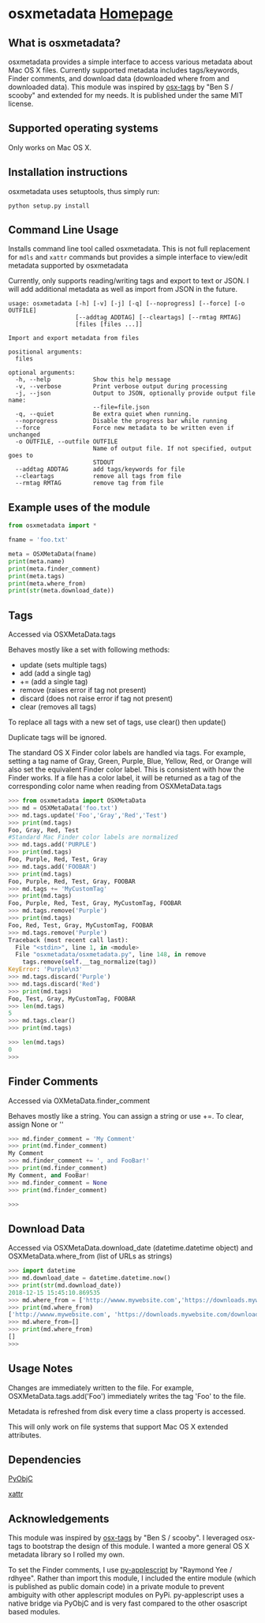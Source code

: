 osxmetadata [Homepage](https://github.com/RhetTbull/osxmetadata)
========

What is osxmetadata?
-----------------

osxmetadata provides a simple interface to access various metadata about Mac OS X files.  Currently supported metadata includes tags/keywords, Finder comments, and download data (downloaded where from and downloaded data).  This module was inspired by [osx-tags](https://github.com/scooby/osx-tags) by "Ben S / scooby" and extended for my needs.  It is published under the same MIT license.

Supported operating systems
---------------------------

Only works on Mac OS X.

Installation instructions
-------------------------

osxmetadata uses setuptools, thus simply run:

	python setup.py install

Command Line Usage
------------------

Installs command line tool called osxmetadata.  This is not full replacement for ```mdls``` and ```xattr``` commands but provides a simple interface to view/edit metadata supported by osxmetadata

Currently, only supports reading/writing tags and export to text or JSON.  I will add additional metadata as well as import from JSON in the future.

```
usage: osxmetadata [-h] [-v] [-j] [-q] [--noprogress] [--force] [-o OUTFILE]
                   [--addtag ADDTAG] [--cleartags] [--rmtag RMTAG]
                   [files [files ...]]

Import and export metadata from files

positional arguments:
  files

optional arguments:
  -h, --help            Show this help message
  -v, --verbose         Print verbose output during processing
  -j, --json            Output to JSON, optionally provide output file name:
                        --file=file.json
  -q, --quiet           Be extra quiet when running.
  --noprogress          Disable the progress bar while running
  --force               Force new metadata to be written even if unchanged
  -o OUTFILE, --outfile OUTFILE
                        Name of output file. If not specified, output goes to
                        STDOUT
  --addtag ADDTAG       add tags/keywords for file
  --cleartags           remove all tags from file
  --rmtag RMTAG         remove tag from file
```


Example uses of the module
--------------------------

```python
from osxmetadata import *

fname = 'foo.txt'

meta = OSXMetaData(fname)
print(meta.name)
print(meta.finder_comment)
print(meta.tags)
print(meta.where_from)
print(str(meta.download_date))

```
Tags
----

Accessed via OSXMetaData.tags

Behaves mostly like a set with following methods:

* update (sets multiple tags)
* add (add a single tag)
* += (add a single tag)
* remove (raises error if tag not present)
* discard (does not raise error if tag not present)
* clear (removes all tags)

To replace all tags with a new set of tags, use clear() then update()

Duplicate tags will be ignored.

The standard OS X Finder color labels are handled via tags.  For example, setting a tag name of Gray, Green, Purple, Blue, Yellow, Red, or Orange will also set the equivalent Finder color label. This is consistent with how the Finder works.  If a file has a color label, it will be returned as a tag of the corresponding color name when reading from OSXMetaData.tags

```python
>>> from osxmetadata import OSXMetaData
>>> md = OSXMetaData('foo.txt')
>>> md.tags.update('Foo','Gray','Red','Test')
>>> print(md.tags)
Foo, Gray, Red, Test
#Standard Mac Finder color labels are normalized
>>> md.tags.add('PURPLE')
>>> print(md.tags)
Foo, Purple, Red, Test, Gray
>>> md.tags.add('FOOBAR')
>>> print(md.tags)
Foo, Purple, Red, Test, Gray, FOOBAR
>>> md.tags += 'MyCustomTag'
>>> print(md.tags)
Foo, Purple, Red, Test, Gray, MyCustomTag, FOOBAR
>>> md.tags.remove('Purple')
>>> print(md.tags)
Foo, Red, Test, Gray, MyCustomTag, FOOBAR
>>> md.tags.remove('Purple')
Traceback (most recent call last):
  File "<stdin>", line 1, in <module>
  File "osxmetadata/osxmetadata.py", line 148, in remove
    tags.remove(self.__tag_normalize(tag))
KeyError: 'Purple\n3'
>>> md.tags.discard('Purple')
>>> md.tags.discard('Red')
>>> print(md.tags)
Foo, Test, Gray, MyCustomTag, FOOBAR
>>> len(md.tags)
5
>>> md.tags.clear()
>>> print(md.tags)

>>> len(md.tags)
0
>>>
```

Finder Comments
---------------

Accessed via OXMetaData.finder_comment

Behaves mostly like a string.  You can assign a string or use +=. To clear, assign None or ''

```python
>>> md.finder_comment = 'My Comment'
>>> print(md.finder_comment)
My Comment
>>> md.finder_comment += ', and FooBar!'
>>> print(md.finder_comment)
My Comment, and FooBar!
>>> md.finder_comment = None
>>> print(md.finder_comment)

>>>
```

Download Data
-------------
Accessed via OSXMetaData.download_date (datetime.datetime object) and OSXMetaData.where_from (list of URLs as strings)


```python
>>> import datetime
>>> md.download_date = datetime.datetime.now()
>>> print(str(md.download_date))
2018-12-15 15:45:10.869535
>>> md.where_from = ['http://wwww.mywebsite.com','https://downloads.mywebsite.com/downloads/foo']
>>> print(md.where_from)
['http://wwww.mywebsite.com', 'https://downloads.mywebsite.com/downloads/foo']
>>> md.where_from=[]
>>> print(md.where_from)
[]
>>>
```

Usage Notes
-----------
Changes are immediately written to the file.  For example, OSXMetaData.tags.add('Foo') immediately writes the tag 'Foo' to the file.

Metadata is refreshed from disk every time a class property is accessed.

This will only work on file systems that support Mac OS X extended attributes.

Dependencies
------------
[PyObjC](https://pythonhosted.org/pyobjc/)

[xattr](https://github.com/xattr/xattr)

Acknowledgements
----------------
This module was inspired by [osx-tags]( https://github.com/scooby/osx-tags) by "Ben S / scooby".  I leveraged osx-tags to bootstrap the design of this module.  I wanted a more
general OS X metadata library so I rolled my own.

To set the Finder comments, I use [py-applescript]( https://github.com/rdhyee/py-applescript) by "Raymond Yee / rdhyee".  Rather than import this module, I included the entire module
(which is published as public domain code) in a private module to prevent ambiguity with
other applescript modules on PyPi.  py-applescript uses a native bridge via PyObjC and
is very fast compared to the other osascript based modules.

